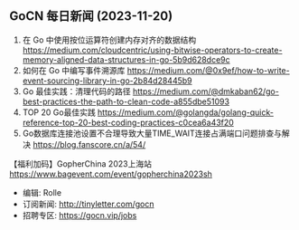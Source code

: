 ## GoCN 每日新闻 (2023-11-20)

1. 在 Go 中使用按位运算符创建内存对齐的数据结构  https://medium.com/cloudcentric/using-bitwise-operators-to-create-memory-aligned-data-structures-in-go-5b9d628dce9c
2. 如何在 Go 中编写事件溯源库 https://medium.com/@0x9ef/how-to-write-event-sourcing-library-in-go-2b84d28445b9
3. Go 最佳实践：清理代码的路径 https://medium.com/@dmkaban62/go-best-practices-the-path-to-clean-code-a855dbe51093
4. TOP 20 Go最佳实践 https://medium.com/@golangda/golang-quick-reference-top-20-best-coding-practices-c0cea6a43f20
5. Go数据库连接池设置不合理导致大量TIME_WAIT连接占满端口问题排查与解决 https://blog.fanscore.cn/a/54/

【福利加码】GopherChina 2023上海站 https://www.bagevent.com/event/gopherchina2023sh

- 编辑: Rolle
- 订阅新闻: http://tinyletter.com/gocn
- 招聘专区: https://gocn.vip/jobs